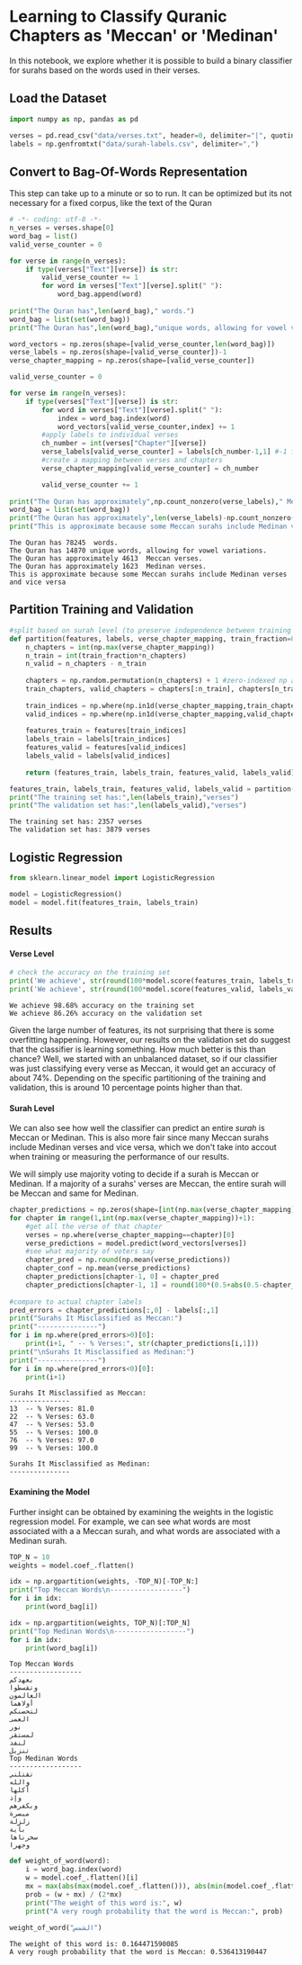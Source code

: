 
# Learning to Classify Quranic Chapters as 'Meccan' or 'Medinan'

In this notebook, we explore whether it is possible to build a binary classifier for surahs based on the words used in their verses. 

## Load the Dataset


```python
import numpy as np, pandas as pd

verses = pd.read_csv("data/verses.txt", header=0, delimiter="|", quoting=3, encoding='utf-8')
labels = np.genfromtxt("data/surah-labels.csv", delimiter=",")
```

## Convert to Bag-Of-Words Representation

This step can take up to a minute or so to run. It can be optimized but its not necessary for a fixed corpus, like the text of the Quran


```python
# -*- coding: utf-8 -*-
n_verses = verses.shape[0]
word_bag = list()
valid_verse_counter = 0

for verse in range(n_verses):
    if type(verses["Text"][verse]) is str:
        valid_verse_counter += 1
        for word in verses["Text"][verse].split(" "):
            word_bag.append(word)
            
print("The Quran has",len(word_bag)," words.")
word_bag = list(set(word_bag))
print("The Quran has",len(word_bag),"unique words, allowing for vowel variations.")

word_vectors = np.zeros(shape=[valid_verse_counter,len(word_bag)])
verse_labels = np.zeros(shape=[valid_verse_counter])-1
verse_chapter_mapping = np.zeros(shape=[valid_verse_counter]) 

valid_verse_counter = 0

for verse in range(n_verses):
    if type(verses["Text"][verse]) is str:
        for word in verses["Text"][verse].split(" "):
            index = word_bag.index(word)
            word_vectors[valid_verse_counter,index] += 1
        #apply labels to individual verses
        ch_number = int(verses["Chapter"][verse])
        verse_labels[valid_verse_counter] = labels[ch_number-1,1] #-1 for 0-indexed np array
        #create a mapping between verses and chapters
        verse_chapter_mapping[valid_verse_counter] = ch_number

        valid_verse_counter += 1
        
print("The Quran has approximately",np.count_nonzero(verse_labels)," Meccan verses.")
word_bag = list(set(word_bag))
print("The Quran has approximately",len(verse_labels)-np.count_nonzero(verse_labels)," Medinan verses.")
print("This is approximate because some Meccan surahs include Medinan verses and vice versa")
```

    The Quran has 78245  words.
    The Quran has 14870 unique words, allowing for vowel variations.
    The Quran has approximately 4613  Meccan verses.
    The Quran has approximately 1623  Medinan verses.
    This is approximate because some Meccan surahs include Medinan verses and vice versa
    

## Partition Training and Validation


```python
#split based on surah level (to preserve independence between training and validation set)
def partition(features, labels, verse_chapter_mapping, train_fraction=0.4):
    n_chapters = int(np.max(verse_chapter_mapping))
    n_train = int(train_fraction*n_chapters)
    n_valid = n_chapters - n_train
    
    chapters = np.random.permutation(n_chapters) + 1 #zero-indexed np array
    train_chapters, valid_chapters = chapters[:n_train], chapters[n_train:]
    
    train_indices = np.where(np.in1d(verse_chapter_mapping,train_chapters))[0]
    valid_indices = np.where(np.in1d(verse_chapter_mapping,valid_chapters))[0]
    
    features_train = features[train_indices]
    labels_train = labels[train_indices]
    features_valid = features[valid_indices]
    labels_valid = labels[valid_indices]
    
    return (features_train, labels_train, features_valid, labels_valid)

features_train, labels_train, features_valid, labels_valid = partition(word_vectors, verse_labels, verse_chapter_mapping)
print("The training set has:",len(labels_train),"verses")
print("The validation set has:",len(labels_valid),"verses")
```

    The training set has: 2357 verses
    The validation set has: 3879 verses
    

## Logistic Regression


```python
from sklearn.linear_model import LogisticRegression

model = LogisticRegression()
model = model.fit(features_train, labels_train)
```

## Results

#### Verse Level


```python
# check the accuracy on the training set
print('We achieve', str(round(100*model.score(features_train, labels_train), 2))+'% accuracy on the training set')
print('We achieve', str(round(100*model.score(features_valid, labels_valid), 2))+'% accuracy on the validation set')
```

    We achieve 98.68% accuracy on the training set
    We achieve 86.26% accuracy on the validation set
    

Given the large number of features, its not surprising that there is some overfitting happening. However, our results on the validation set do suggest that the classifier is learning something. How much better is this than chance? Well, we started with an unbalanced dataset, so if our classifier was just classifying every verse as Meccan, it would get an accuracy of about 74%. Depending on the specific partitioning of the training and validation, this is around 10 percentage points higher than that. 

#### Surah Level

We can also see how well the classifier can predict an entire *surah* is Meccan or Medinan. This is also more fair since many Meccan surahs include Medinan verses and vice versa, which we don't take into accout when training or measuring the performance of our results.

We will simply use majority voting to decide if a surah is Meccan or Medinan. If a majority of a surahs' verses are Meccan, the entire surah will be Meccan and same for Medinan. 


```python
chapter_predictions = np.zeros(shape=[int(np.max(verse_chapter_mapping)), 2])-1
for chapter in range(1,int(np.max(verse_chapter_mapping))+1):
    #get all the verse of that chapter
    verses = np.where(verse_chapter_mapping==chapter)[0]
    verse_predictions = model.predict(word_vectors[verses])
    #see what majority of voters say
    chapter_pred = np.round(np.mean(verse_predictions))
    chapter_conf = np.mean(verse_predictions)
    chapter_predictions[chapter-1, 0] = chapter_pred
    chapter_predictions[chapter-1, 1] = round(100*(0.5+abs(0.5-chapter_conf)) 
    
#compare to actual chapter labels
pred_errors = chapter_predictions[:,0] - labels[:,1]
print("Surahs It Misclassified as Meccan:")
print("---------------")
for i in np.where(pred_errors>0)[0]:
    print(i+1, " -- % Verses:", str(chapter_predictions[i,1]))
print("\nSurahs It Misclassified as Medinan:")
print("---------------")
for i in np.where(pred_errors<0)[0]:
    print(i+1)
```

    Surahs It Misclassified as Meccan:
    ---------------
    13  -- % Verses: 81.0
    22  -- % Verses: 63.0
    47  -- % Verses: 53.0
    55  -- % Verses: 100.0
    76  -- % Verses: 97.0
    99  -- % Verses: 100.0
    
    Surahs It Misclassified as Medinan:
    ---------------
    

#### Examining the Model

Further insight can be obtained by examining the weights in the logistic regression model. For example, we can see what words are most associated with a a Meccan surah, and what words are associated with a Medinan surah.


```python
TOP_N = 10
weights = model.coef_.flatten()

idx = np.argpartition(weights, -TOP_N)[-TOP_N:]
print("Top Meccan Words\n------------------")
for i in idx:
    print(word_bag[i])

idx = np.argpartition(weights, TOP_N)[:TOP_N]
print("Top Medinan Words\n------------------")
for i in idx:
    print(word_bag[i])
```

    Top Meccan Words
    ------------------
    بعهدكم
    وتقسطوا
    العالمون
    أولاهما
    لتحصنكم
    العمى
    نور
    لمستقر
    لنفد
    تنزيل
    Top Medinan Words
    ------------------
    تقتلني
    والله
    أكلها
    وإذ
    وبكفرهم
    مبصرة
    زلزلة
    بآية
    سخرناها
    وجهرا
    


```python
def weight_of_word(word):
    i = word_bag.index(word)
    w = model.coef_.flatten()[i]
    mx = max(abs(max(model.coef_.flatten())), abs(min(model.coef_.flatten())))
    prob = (w + mx) / (2*mx)
    print("The weight of this word is:", w)
    print("A very rough probability that the word is Meccan:", prob)
    
weight_of_word("الشمس")
```

    The weight of this word is: 0.164471590085
    A very rough probability that the word is Meccan: 0.536413190447
    
